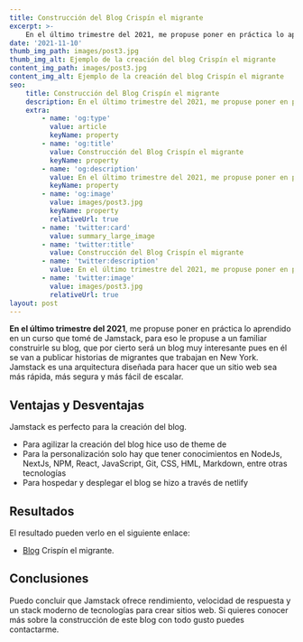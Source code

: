```yaml
---
title: Construcción del Blog Crispín el migrante
excerpt: >-
    En el último trimestre del 2021, me propuse poner en práctica lo aprendido en un curso que tomé de Jamstack, para eso le propuse a un familiar construirle su blog, que por cierto será un blog muy interesante pues en él se van a publicar historias de migrantes que trabajan en New York.
date: '2021-11-10'
thumb_img_path: images/post3.jpg
thumb_img_alt: Ejemplo de la creación del blog Crispín el migrante
content_img_path: images/post3.jpg
content_img_alt: Ejemplo de la creación del blog Crispín el migrante
seo:
    title: Construcción del Blog Crispín el migrante
    description: En el último trimestre del 2021, me propuse poner en práctica lo aprendido en un curso que tomé de Jamstack, para eso le propuse a un familiar construirle su blog, que por cierto será un blog muy interesante pues en él se van a publicar historias de migrantes que trabajan en New York.
    extra:
        - name: 'og:type'
          value: article
          keyName: property
        - name: 'og:title'
          value: Construcción del Blog Crispín el migrante
          keyName: property
        - name: 'og:description'
          value: En el último trimestre del 2021, me propuse poner en práctica lo aprendido en un curso que tomé de Jamstack, para eso le propuse a un familiar construirle su blog, que por cierto será un blog muy interesante pues en él se van a publicar historias de migrantes que trabajan en New York.
          keyName: property
        - name: 'og:image'
          value: images/post3.jpg
          keyName: property
          relativeUrl: true
        - name: 'twitter:card'
          value: summary_large_image
        - name: 'twitter:title'
          value: Construcción del Blog Crispín el migrante
        - name: 'twitter:description'
          value: En el último trimestre del 2021, me propuse poner en práctica lo aprendido en un curso que tomé de Jamstack, para eso le propuse a un familiar construirle su blog, que por cierto será un blog muy interesante pues en él se van a publicar historias de migrantes que trabajan en New York.
        - name: 'twitter:image'
          value: images/post3.jpg
          relativeUrl: true
layout: post
---
```


**En el último trimestre del 2021**, me propuse poner en práctica lo aprendido en un curso que tomé de Jamstack, para eso le propuse a un familiar construirle su blog, que por cierto será un blog muy interesante pues en él se van a publicar historias de migrantes que trabajan en New York. Jamstack es una arquitectura diseñada para hacer que un sitio web sea más rápida, más segura y más fácil de escalar.

## Ventajas y Desventajas

Jamstack es perfecto para la creación del blog.

-   Para agilizar la creación del blog hice uso de theme de [](https://jamstackthemes.dev/)
-   Para la personalización solo hay que tener conocimientos en NodeJs, NextJs, NPM, React, JavaScript, Git, CSS, HML, Markdown, entre otras tecnologías
-   Para hospedar y desplegar el blog se hizo a través de netlify

## Resultados

El resultado pueden verlo en el siguiente enlace:

-   [Blog](https://crispinelmigrante.com/) Crispín el migrante.

## Conclusiones

Puedo concluir que Jamstack ofrece rendimiento, velocidad de respuesta y un stack moderno de tecnologías para crear sitios web.
Si quieres conocer más sobre la construcción de este blog con todo gusto puedes contactarme.

